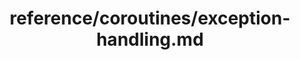 ---
title: reference/coroutines/exception-handling.md
showAuthorInfo: false
redirect_path: https://kotlinlang.org/https://kotlinlang.org/docs/exception-handling.html
---